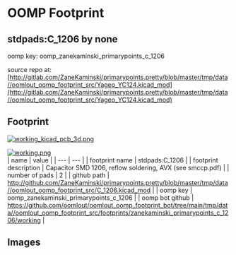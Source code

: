 # OOMP Footprint  
## stdpads:C_1206  by none  
  
oomp key: oomp_zanekaminski_primarypoints_c_1206  
  
source repo at: [http://gitlab.com/ZaneKaminski/primarypoints.pretty/blob/master/tmp/data//oomlout_oomp_footprint_src/Yageo_YC124.kicad_mod](http://gitlab.com/ZaneKaminski/primarypoints.pretty/blob/master/tmp/data//oomlout_oomp_footprint_src/Yageo_YC124.kicad_mod)  
## Footprint  
  
[![working_kicad_pcb_3d.png](working_kicad_pcb_3d_600.png)](working_kicad_pcb_3d.png)  
  
[![working.png](working_600.png)](working.png)  
| name | value | 
| --- | --- | 
| footprint name | stdpads:C_1206 | 
| footprint description | Capacitor SMD 1206, reflow soldering, AVX (see smccp.pdf) | 
| number of pads | 2 | 
| github path | http://github.com/ZaneKaminski/primarypoints.pretty/blob/master/tmp/data//oomlout_oomp_footprint_src/C_1206.kicad_mod | 
| oomp key | oomp_zanekaminski_primarypoints_c_1206 | 
| oomp bot github | https://github.com/oomlout/oomlout_oomp_footprint_bot/tree/main/tmp/data//oomlout_oomp_footprint_src/footprints/zanekaminski_primarypoints_c_1206/working | 
## Images  
